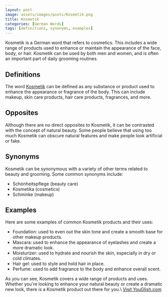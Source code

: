 ```yaml
---
layout: post
image: assets/images/posts/Kosmetik.png
title: Kosmetik
categories: [German Words]
tags: [definitions, synonyms, examples]
---
```


Kosmetik is a German word that refers to cosmetics. This includes a wide range of products used to enhance or maintain the appearance of the face, body, or hair. Kosmetik can be used by both men and women, and is often an important part of daily grooming routines.

## Definitions

The word [Kosmetik](https://en.wiktionary.org/wiki/Kosmetik) can be defined as any substance or product used to enhance the appearance or fragrance of the body. This can include makeup, skin care products, hair care products, fragrances, and more.

## Opposites

Although there are no direct opposites to Kosmetik, it can be contrasted with the concept of natural beauty. Some people believe that using too much Kosmetik can obscure natural features and make people look artificial or fake.

## Synonyms

Kosmetik can be synonymous with a variety of other terms related to beauty and grooming. Some common synonyms include:

- Schönheitspflege (beauty care)
- Kosmetika (cosmetics)
- Schminke (makeup)

## Examples

Here are some examples of common Kosmetik products and their uses:

- Foundation: used to even out the skin tone and create a smooth base for other makeup products.
- Mascara: used to enhance the appearance of eyelashes and create a more dramatic look.
- Moisturizer: used to hydrate and nourish the skin, especially in dry or cold climates.
- Hair gel: used to style and hold hair in place.
- Perfume: used to add fragrance to the body and enhance overall scent.

As you can see, Kosmetik covers a wide range of products and uses. Whether you're looking to enhance your natural beauty or create a dramatic new look, there is a Kosmetik product out there for you.\ <a id="yg-widget-0" class="youglish-widget" data-query="Kosmetik" data-lang="german" data-components="8412" data-auto-start="0" data-bkg-color="theme_light" data-title="How%20to%20pronounce%20Kosmetik%20in%20German"  rel="nofollow" href="https://youglish.com">Visit YouGlish.com</a><script async src="https://youglish.com/public/emb/widget.js" charset="utf-8"></script>